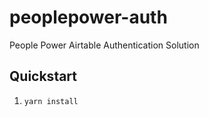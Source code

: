 # peoplepower-auth
People Power Airtable Authentication Solution

## Quickstart
1. ```yarn install```
